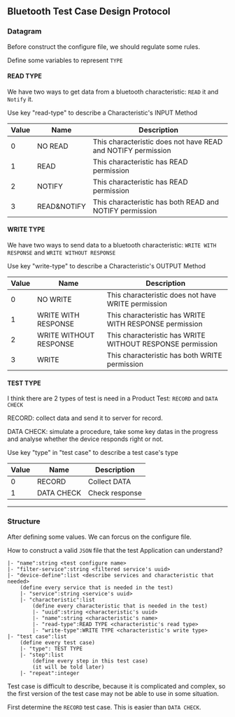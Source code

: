 ## Bluetooth Test Case Design Protocol

### Datagram

Before construct the configure file, we should regulate some rules.

Define some variables to represent `TYPE`

#### READ TYPE

We have two ways to get data from a bluetooth characteristic: `READ` it and `Notify` it.

Use key "read-type" to describe a Characteristic's INPUT Method

Value|Name|Description
---|---|---
0|NO READ| This characteristic does not have READ and NOTIFY permission
1|READ| This characteristic has READ permission
2|NOTIFY| This characteristic has READ permission
3|READ&NOTIFY| This characteristic has both READ and NOTIFY permission

#### WRITE TYPE

We have two ways to send data to a bluetooth characteristic: `WRITE WITH RESPONSE` and `WRITE WITHOUT RESPONSE`

Use key "write-type" to describe a Characteristic's OUTPUT Method

Value|Name|Description
---|---|---
0|NO WRITE| This characteristic does not have WRITE permission
1|WRITE WITH RESPONSE| This characteristic has WRITE WITH RESPONSE permission
2|WRITE WITHOUT RESPONSE| This characteristic has WRITE WITHOUT RESPONSE permission
3|WRITE| This characteristic has both WRITE permission

#### TEST TYPE

I think there are 2 types of test is need in a Product Test: `RECORD` and `DATA CHECK`

RECORD: collect data and send it to server for record.

DATA CHECK: simulate a procedure, take some key datas in the progress and analyse whether the device responds right or not.

Use key "type" in "test case" to describe a test case's type

Value|Name|Description
---|---|---
0|RECORD| Collect DATA
1|DATA CHECK| Check response

---

### Structure

After defining some values. We can forcus on the configure file.

How to construct a valid `JSON` file that the test Application can understand?

    |- "name":string <test configure name>
    |- "filter-service":string <filtered service's uuid>
    |- "device-define":list <describe services and characteristic that needed>
        (define every service that is needed in the test)
        |- "service":string <service's uuid>
        |- "characteristic":list
            (define every characteristic that is needed in the test)
            |- "uuid":string <characteristic's uuid>
            |- "name":string <characteristic's name>
            |- "read-type":READ TYPE <characteristic's read type>
            |- "write-type":WRITE TYPE <characteristic's write type>
    |- "test case":list
        (define every test case)
        |- "type": TEST TYPE
        |- "step":list
            (define every step in this test case)
            (it will be told later)
        |- "repeat":integer
    
Test case is difficult to describe, because it is complicated and complex, so the first version of the test case may not be able to use in some situation.

First determine the `RECORD` test case. This is easier than `DATA CHECK`.


